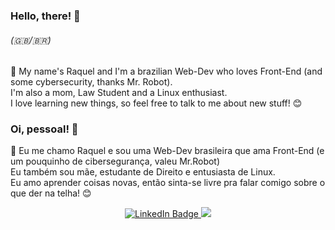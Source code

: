 


### Hello, there! 👋 
###### (:uk:/:brazil:)

🔭 My name's Raquel and I'm a brazilian Web-Dev who loves Front-End (and some cybersecurity, thanks Mr. Robot). <br>
I'm also a mom, Law Student and a Linux enthusiast. <br>
I love learning new things, so feel free to talk to me about new stuff! :blush:

### Oi, pessoal! 👋 
🌱 Eu me chamo Raquel e sou uma Web-Dev brasileira que ama Front-End (e um pouquinho de cibersegurança, valeu Mr.Robot) <br>
Eu também sou mãe, estudante de Direito e entusiasta de Linux. <br>
Eu amo aprender coisas novas, então sinta-se livre pra falar comigo sobre o que der na telha! :blush:


<div id="badges" align="center">
  <a href="https://www.linkedin.com/in/rdfcampos/" target="_blank">
    <img src="https://img.shields.io/badge/LinkedIn-blue?style=for-the-badge&logo=linkedin&logoColor=white" alt="LinkedIn Badge"/>
  </a>
<a href="https://mail.google.com/mail/u/raquel.dantas1@gmail.com/#compose" target="_blank"><img src="https://img.shields.io/badge/Gmail-red?style=for-the-badge&logo=gmail&logoColor=white"/> </a>
</div>


